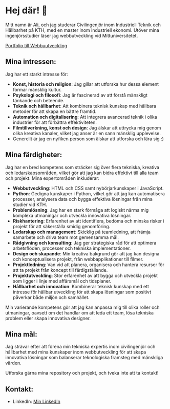# Hej där! 👋

Mitt namn är Ali, och jag studerar Civilingenjör inom Industriell Teknik och Hållbarhet på KTH, med en master inom industriell ekonomi. Utöver mina ingenjörsstudier läser jag webbutveckling vid Mittuniversitetet.

[Portfolio till Webbuutveckling](https://studenter.miun.se/~almo2406/)

## Mina intressen:
Jag har ett starkt intresse för:
- **Konst, historia och religion**: Jag gillar att utforska hur dessa element formar mänsklig kultur.
- **Psykologi och filosofi**: Jag är fascinerad av att förstå mänskligt tänkande och beteende.
- **Teknik och hållbarhet**: Att kombinera teknisk kunskap med hållbara metoder för att skapa en bättre framtid.
- **Automation och digitalisering**: Att integrera avancerad teknik i olika industrier för att förbättra effektiviteten.
- **Filmtillverkning, konst och design**: Jag älskar att uttrycka mig genom olika kreativa kanaler, vilket jag anser är en sann mänsklig upplevelse.
- Generellt är jag en nyfiken person som älskar att utforska och lära sig :)

## Mina färdigheter:
Jag har en bred kompetens som sträcker sig över flera tekniska, kreativa och ledarskapsområden, vilket gör att jag kan bidra effektivt till alla team och projekt. Mina expertområden inkluderar:

- **Webbutveckling**: HTML och CSS samt nybörjarkunskaper i JavaScript.
- **Python**: Gedigna kunskaper i Python, vilket gör att jag kan automatisera processer, analysera data och bygga effektiva lösningar från mina studier vid KTH.
- **Problemlösning**: Jag har en stark förmåga att logiskt närma mig komplexa utmaningar och utveckla innovativa lösningar.
- **Riskhantering**: Erfarenhet av att identifiera, bedöma och minska risker i projekt för att säkerställa smidig genomföring.
- **Ledarskap och management**: Skicklig på teamledning, att främja samarbete och driva team mot gemensamma mål.
- **Rådgivning och konsulting**: Jag ger strategiska råd för att optimera arbetsflöden, processer och tekniska implementationer.
- **Design och skapande**: Min kreativa bakgrund gör att jag kan designa och konceptualisera projekt, från webbapplikationer till filmer.
- **Projektledning**: Van vid att planera, organisera och hantera resurser för att ta projekt från koncept till färdigställande.
- **Projektutveckling**: Stor erfarenhet av att bygga och utveckla projekt som ligger i linje med affärsmål och tidsplaner.
- **Hållbarhet och innovation**: Kombinerar teknisk kunskap med ett intresse för hållbar utveckling för att skapa lösningar som positivt påverkar både miljön och samhället.

Min varierande kompetens gör att jag kan anpassa mig till olika roller och utmaningar, oavsett om det handlar om att leda ett team, lösa tekniska problem eller skapa innovativa designer.

## Mina mål:
Jag strävar efter att förena min tekniska expertis inom civilingenjör och hållbarhet med mina kunskaper inom webbutveckling för att skapa innovativa lösningar som balanserar teknologiska framsteg med mänskliga värden.

Utforska gärna mina repository och projekt, och tveka inte att ta kontakt!

## Kontakt:
- LinkedIn: [Min LinkedIn](https://www.linkedin.com/in/ali-mohammad-a0786061m/)
